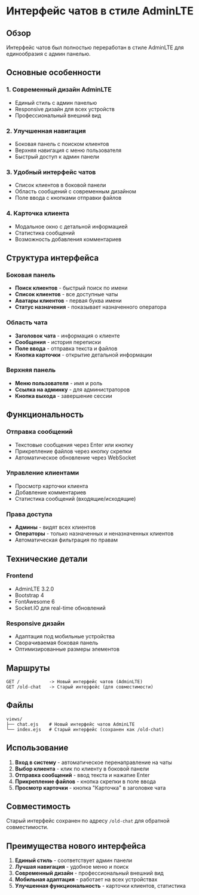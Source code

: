 # Интерфейс чатов в стиле AdminLTE

## Обзор

Интерфейс чатов был полностью переработан в стиле AdminLTE для единообразия с админ панелью.

## Основные особенности

### 1. Современный дизайн AdminLTE
- Единый стиль с админ панелью
- Responsive дизайн для всех устройств
- Профессиональный внешний вид

### 2. Улучшенная навигация
- Боковая панель с поиском клиентов
- Верхняя навигация с меню пользователя
- Быстрый доступ к админ панели

### 3. Удобный интерфейс чатов
- Список клиентов в боковой панели
- Область сообщений с современным дизайном
- Поле ввода с кнопками отправки файлов

### 4. Карточка клиента
- Модальное окно с детальной информацией
- Статистика сообщений
- Возможность добавления комментариев

## Структура интерфейса

### Боковая панель
- **Поиск клиентов** - быстрый поиск по имени
- **Список клиентов** - все доступные чаты
- **Аватары клиентов** - первая буква имени
- **Статус назначения** - показывает назначенного оператора

### Область чата
- **Заголовок чата** - информация о клиенте
- **Сообщения** - история переписки
- **Поле ввода** - отправка текста и файлов
- **Кнопка карточки** - открытие детальной информации

### Верхняя панель
- **Меню пользователя** - имя и роль
- **Ссылка на админку** - для администраторов
- **Кнопка выхода** - завершение сессии

## Функциональность

### Отправка сообщений
- Текстовые сообщения через Enter или кнопку
- Прикрепление файлов через кнопку скрепки
- Автоматическое обновление через WebSocket

### Управление клиентами
- Просмотр карточки клиента
- Добавление комментариев
- Статистика сообщений (входящие/исходящие)

### Права доступа
- **Админы** - видят всех клиентов
- **Операторы** - только назначенных и неназначенных клиентов
- Автоматическая фильтрация по правам

## Технические детали

### Frontend
- AdminLTE 3.2.0
- Bootstrap 4
- FontAwesome 6
- Socket.IO для real-time обновлений

### Responsive дизайн
- Адаптация под мобильные устройства
- Сворачиваемая боковая панель
- Оптимизированные размеры элементов

## Маршруты

```
GET /           -> Новый интерфейс чатов (AdminLTE)
GET /old-chat   -> Старый интерфейс (для совместимости)
```

## Файлы

```
views/
├── chat.ejs    # Новый интерфейс чатов AdminLTE
└── index.ejs   # Старый интерфейс (сохранен как /old-chat)
```

## Использование

1. **Вход в систему** - автоматическое перенаправление на чаты
2. **Выбор клиента** - клик по клиенту в боковой панели
3. **Отправка сообщений** - ввод текста и нажатие Enter
4. **Прикрепление файлов** - кнопка скрепки в поле ввода
5. **Просмотр карточки** - кнопка "Карточка" в заголовке чата

## Совместимость

Старый интерфейс сохранен по адресу `/old-chat` для обратной совместимости.

## Преимущества нового интерфейса

1. **Единый стиль** - соответствует админ панели
2. **Лучшая навигация** - удобное меню и поиск
3. **Современный дизайн** - профессиональный внешний вид
4. **Мобильная адаптация** - работает на всех устройствах
5. **Улучшенная функциональность** - карточки клиентов, статистика